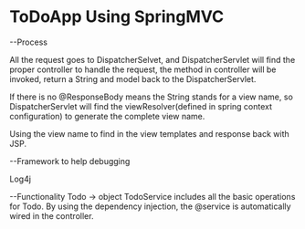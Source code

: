 # ToDoApp Using SpringMVC 

--Process

All the request goes to DispatcherSelvet, and DispatcherServlet will find the proper controller to handle the request, the method in controller will be invoked, return a String and model back to the DispatcherServlet.

If there is no @ResponseBody means the String stands for a view name, so DispatcherServlet will find the viewResolver(defined in spring context configuration) to generate the complete view name.

Using the view name to find in the view templates and response back with JSP.

--Framework to help debugging

Log4j

--Functionality
Todo -> object
TodoService includes all the basic operations for Todo. By using the dependency injection, the @service is automatically wired in the controller.

